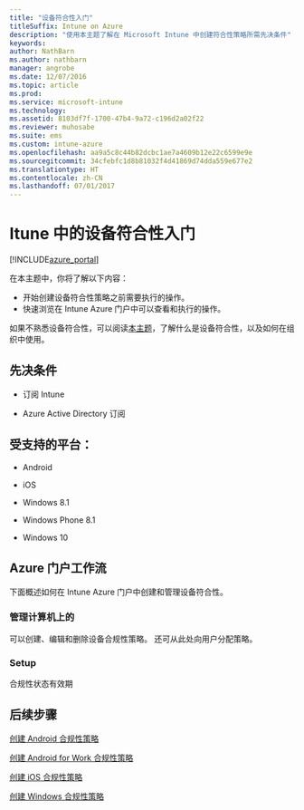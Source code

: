 ```yaml
---
title: "设备符合性入门"
titleSuffix: Intune on Azure
description: "使用本主题了解在 Microsoft Intune 中创建符合性策略所需先决条件"
keywords: 
author: NathBarn
ms.author: nathbarn
manager: angrobe
ms.date: 12/07/2016
ms.topic: article
ms.prod: 
ms.service: microsoft-intune
ms.technology: 
ms.assetid: 8103df7f-1700-47b4-9a72-c196d2a02f22
ms.reviewer: muhosabe
ms.suite: ems
ms.custom: intune-azure
ms.openlocfilehash: aa9a5c8c44b82dcbc1ae7a4609b12e22c6599e9e
ms.sourcegitcommit: 34cfebfc1d8b81032f4d41869d74dda559e677e2
ms.translationtype: HT
ms.contentlocale: zh-CN
ms.lasthandoff: 07/01/2017
---
```

# <a name="get-started-with-device-compliance-in-intune"></a>Itune 中的设备符合性入门


[!INCLUDE[azure_portal](./includes/azure_portal.md)]

在本主题中，你将了解以下内容： 

- 开始创建设备符合性策略之前需要执行的操作。
- 快速浏览在 Intune Azure 门户中可以查看和执行的操作。 

如果不熟悉设备符合性，可以阅读[本主题](device-compliance.md)，了解什么是设备符合性，以及如何在组织中使用。

##  <a name="pre-requisites"></a>先决条件

-   订阅 Intune

-   Azure Active Directory 订阅

##  <a name="supported-platforms"></a>受支持的平台：

-   Android

-   iOS

-   Windows 8.1

-   Windows Phone 8.1

-   Windows 10

##  <a name="azure-portal-workflow"></a>Azure 门户工作流

下面概述如何在 Intune Azure 门户中创建和管理设备符合性。

<!---### Overview

When you choose the **Set device compliance** workload, the blade opens with an  **Overview** section that displays a summary view of your compliance policies that you have created and the status of the devices they have been applied to. If you
don’t have any policies configured yet, the overview will just include the various reports but with no data.--->

### <a name="manage"></a>管理计算机上的

可以创建、编辑和删除设备合规性策略。 还可从此处向用户分配策略。

<!---### Monitor

This section is a detailed view of what you see in the **Overview**. A list of all the reports are displayed in this section and you can interactively drill down through each of these reports.--->

### <a name="setup"></a>Setup

合规性状态有效期

##  <a name="next-steps"></a>后续步骤
[创建 Android 合规性策略](compliance-policy-create-android.md)

[创建 Android for Work 合规性策略](compliance-policy-create-android-for-work.md)

[创建 iOS 合规性策略](compliance-policy-create-ios.md)

[创建 Windows 合规性策略](compliance-policy-create-windows.md)
